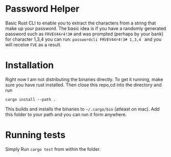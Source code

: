 # Password Helper
Basic Rust CLI to enable you to extract the characters from a string that make up your password.
The basic idea is if you have a randomly generated password such as `FRVEV44r4!3#` and was prompted
(perhaps by your bank) for character 1,3,4 you can run:
``passwordcli FRVEV44r4!3# 1,3,4 `` and you will receive `FVE` as a result.

# Installation
Right now I am not distributing the binaries directly. To get it running, make sure you have rust installed.
Then close this repo,cd into the directory and run
````
cargo install --path .
````

This builds and installs the binaries to `~/.cargo/bin` (atleast on mac). Add this folder to your path and you can run 
it form anywhere.

# Running tests
Simply Run `cargo test` from within the folder.

